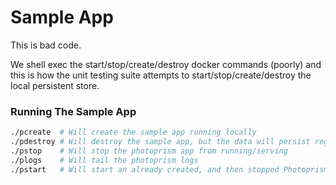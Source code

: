 # Sample App

This is bad code.

We shell exec the start/stop/create/destroy docker commands (poorly)
and this is how the unit testing suite attempts to start/stop/create/destroy
the local persistent store.

### Running The Sample App

```bash 
./pcreate  # Will create the sample app running locally
./pdestroy # Will destroy the sample app, but the data will persist regardles of running this command
./pstop    # Will stop the photoprism app from running/serving
./plogs    # Will tail the photoprism logs
./pstart   # Will start an already created, and then stopped Photoprism application
```